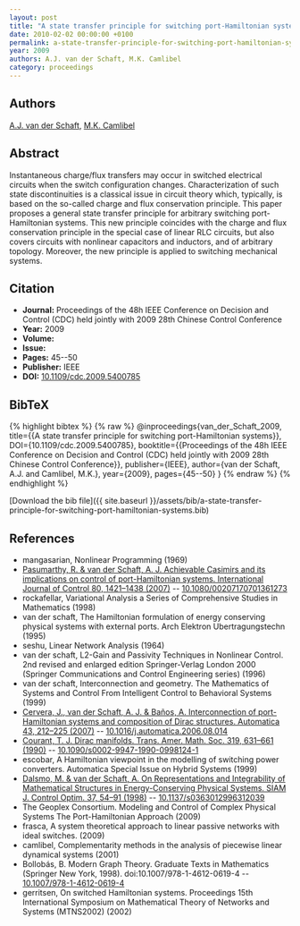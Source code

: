 ```yaml
---
layout: post
title: "A state transfer principle for switching port-Hamiltonian systems"
date: 2010-02-02 00:00:00 +0100
permalink: a-state-transfer-principle-for-switching-port-hamiltonian-systems
year: 2009
authors: A.J. van der Schaft, M.K. Camlibel
category: proceedings
---
```

 
## Authors
[A.J. van der Schaft](authors/arjan-van-der-schaft), [M.K. Camlibel](authors/m-kanat-camlibel)
 
## Abstract
Instantaneous charge/flux transfers may occur in switched electrical circuits when the switch configuration changes. Characterization of such state discontinuities is a classical issue in circuit theory which, typically, is based on the so-called charge and flux conservation principle. This paper proposes a general state transfer principle for arbitrary switching port-Hamiltonian systems. This new principle coincides with the charge and flux conservation principle in the special case of linear RLC circuits, but also covers circuits with nonlinear capacitors and inductors, and of arbitrary topology. Moreover, the new principle is applied to switching mechanical systems.
 
## Citation
- **Journal:** Proceedings of the 48h IEEE Conference on Decision and Control (CDC) held jointly with 2009 28th Chinese Control Conference
- **Year:** 2009
- **Volume:** 
- **Issue:** 
- **Pages:** 45--50
- **Publisher:** IEEE
- **DOI:** [10.1109/cdc.2009.5400785](https://doi.org/10.1109/cdc.2009.5400785)
 
## BibTeX
{% highlight bibtex %}
{% raw %}
@inproceedings{van_der_Schaft_2009,
  title={{A state transfer principle for switching port-Hamiltonian systems}},
  DOI={10.1109/cdc.2009.5400785},
  booktitle={{Proceedings of the 48h IEEE Conference on Decision and Control (CDC) held jointly with 2009 28th Chinese Control Conference}},
  publisher={IEEE},
  author={van der Schaft, A.J. and Camlibel, M.K.},
  year={2009},
  pages={45--50}
}
{% endraw %}
{% endhighlight %}
 
[Download the bib file]({{ site.baseurl }}/assets/bib/a-state-transfer-principle-for-switching-port-hamiltonian-systems.bib)
 
## References
- mangasarian, Nonlinear Programming (1969)
- [Pasumarthy, R. & van der Schaft, A. J. Achievable Casimirs and its implications on control of port-Hamiltonian systems. International Journal of Control 80, 1421–1438 (2007)](achievable-casimirs-and-its-implications-on-control-of-port-hamiltonian-systems) -- [10.1080/00207170701361273](https://doi.org/10.1080/00207170701361273)
- rockafellar, Variational Analysis a Series of Comprehensive Studies in Mathematics (1998)
- van der schaft, The Hamiltonian formulation of energy conserving physical systems with external ports. Arch Elektron Ubertragungstechn (1995)
- seshu, Linear Network Analysis (1964)
- van der schaft, L2-Gain and Passivity Techniques in Nonlinear Control. 2nd revised and enlarged edition Springer-Verlag London 2000 (Springer Communications and Control Engineering series) (1996)
- van der schaft, Interconnection and geometry. The Mathematics of Systems and Control From Intelligent Control to Behavioral Systems (1999)
- [Cervera, J., van der Schaft, A. J. & Baños, A. Interconnection of port-Hamiltonian systems and composition of Dirac structures. Automatica 43, 212–225 (2007)](interconnection-of-port-hamiltonian-systems-and-composition-of-dirac-structures) -- [10.1016/j.automatica.2006.08.014](https://doi.org/10.1016/j.automatica.2006.08.014)
- [Courant, T. J. Dirac manifolds. Trans. Amer. Math. Soc. 319, 631–661 (1990)](dirac-manifolds) -- [10.1090/s0002-9947-1990-0998124-1](https://doi.org/10.1090/s0002-9947-1990-0998124-1)
- escobar, A Hamiltonian viewpoint in the modelling of switching power converters. Automatica Special Issue on Hybrid Systems (1999)
- [Dalsmo, M. & van der Schaft, A. On Representations and Integrability of Mathematical Structures in Energy-Conserving Physical Systems. SIAM J. Control Optim. 37, 54–91 (1998)](on-representations-and-integrability-of-mathematical-structures-in-energy-conserving-physical-systems) -- [10.1137/s0363012996312039](https://doi.org/10.1137/s0363012996312039)
- The Geoplex Consortium. Modeling and Control of Complex Physical Systems The Port-Hamiltonian Approach (2009)
- frasca, A system theoretical approach to linear passive networks with ideal switches. (2009)
- camlibel, Complementarity methods in the analysis of piecewise linear dynamical systems (2001)
- Bollobás, B. Modern Graph Theory. Graduate Texts in Mathematics (Springer New York, 1998). doi:10.1007/978-1-4612-0619-4 -- [10.1007/978-1-4612-0619-4](https://doi.org/10.1007/978-1-4612-0619-4)
- gerritsen, On switched Hamiltonian systems. Proceedings 15th International Symposium on Mathematical Theory of Networks and Systems (MTNS2002) (2002)

